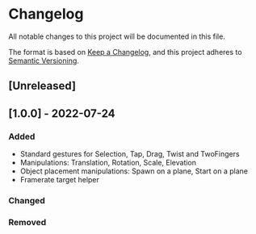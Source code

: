 ﻿# Changelog
All notable changes to this project will be documented in this file.

The format is based on [Keep a Changelog](https://keepachangelog.com/en/1.0.0/),
and this project adheres to [Semantic Versioning](https://semver.org/spec/v2.0.0.html).

## [Unreleased]

## [1.0.0] - 2022-07-24
### Added
- Standard gestures for Selection, Tap, Drag, Twist and TwoFingers
- Manipulations: Translation, Rotation, Scale, Elevation
- Object placement manipulations: Spawn on a plane, Start on a plane
- Framerate target helper

### Changed


### Removed
